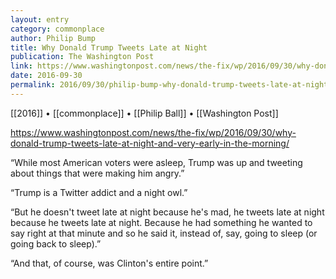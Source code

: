 ```yaml
---
layout: entry
category: commonplace
author: Philip Bump
title: Why Donald Trump Tweets Late at Night
publication: The Washington Post
link: https://www.washingtonpost.com/news/the-fix/wp/2016/09/30/why-donald-trump-tweets-late-at-night-and-very-early-in-the-morning/
date: 2016-09-30
permalink: 2016/09/30/philip-bump-why-donald-trump-tweets-late-at-night
---
```


[[2016]] • [[commonplace]] • [[Philip Ball]] • [[Washington Post]]

https://www.washingtonpost.com/news/the-fix/wp/2016/09/30/why-donald-trump-tweets-late-at-night-and-very-early-in-the-morning/

“While most American voters were asleep, Trump was up and tweeting about things that were making him angry.”

“Trump is a Twitter addict and a night owl.”

“But he doesn't tweet late at night because he's mad, he tweets late at night because he tweets late at night. Because he had something he wanted to say right at that minute and so he said it, instead of, say, going to sleep (or going back to sleep).”

“And that, of course, was Clinton's entire point.”
